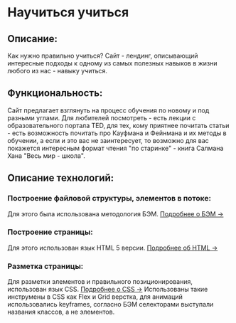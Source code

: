 # Научиться учиться


## Описание:
Как нужно правильно учиться? Сайт - лендинг, описывающий интересные 
подходы к одному из самых полезных навыков в жизни любого из нас - навыку учиться.


## Функциональность:
Сайт предлагает взглянуть на процесс обучения по новому и под разными углами. Для любителей посмотреть - есть лекции с образовательного портала
TED, для тех, кому приятнее почитать статьи - есть возможность почитать про Кауфмана и Фейнмана и их методы в обучении, а если и это вас не заинтересует,
то возможно для вас покажется интересным формат чтения "по старинке" - книга Салмана Хана "Весь мир - школа".


## Описание технологий:

### Построение файловой структуры, элементов в потоке:
Для этого была использована методология БЭМ. [Подробнее о БЭМ ->](https://ru.bem.info/)

### Построение страницы:
Для этого использован язык HTML 5 версии. [Подробнее об HTML ->](https://ru.wikipedia.org/wiki/HTML) 

### Разметка страницы:
 Для разметки элементов и правильного позиционирования, использован язык CSS. [Подробнее о CSS ->](https://ru.wikipedia.org/wiki/CSS)
Использованы такие инструмены в CSS как Flex и Grid верстка, для анимаций использовались keyframes, согласно БЭМ селекторами выступали названия классов, а не элементов.
